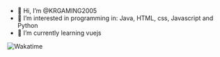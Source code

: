 - 👋 Hi, I’m @KRGAMING2005
- 👀 I’m interested in programming in: Java, HTML, css, Javascript and Python
- 🌱 I’m currently learning vuejs

![Wakatime](https://wakatime.com/share/@98c27f85-ce2a-4c09-a440-80047219fac4/61611640-a062-458b-9767-d1c40c0185d9.png"waka")
